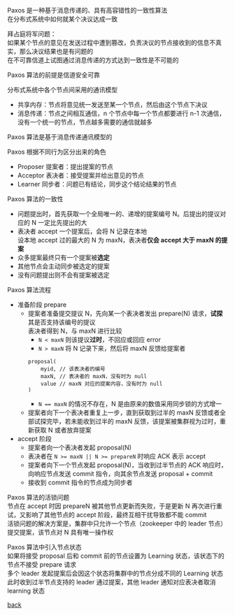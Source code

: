 Paxos 是一种基于消息传递的、具有高容错性的一致性算法  
在分布式系统中如何就某个决议达成一致  

拜占庭将军问题：  
如果某个节点的意见在发送过程中遭到篡改，负责决议的节点接收到的信息不真实，那么决议结果也是有问题的  
在不可靠信道上试图通过消息传递的方式达到一致性是不可能的  

Paxos 算法的前提是信道安全可靠  

分布式系统中各个节点间采用的通讯模型  
- 共享内存：节点将意见统一发送至某一个节点，然后由这个节点下决议  
- 消息传递：节点之间相互通信，n 个节点中每一个节点都要进行 n-1 次通信，没有一个统一的节点，节点越多需要的通信就越多  

Paxos 算法是基于消息传递通讯模型的  

Paxos 根据不同行为区分出来的角色  
- Proposer 提案者：提出提案的节点  
- Acceptor 表决者：接受提案并给出意见的节点  
- Learner 同步者：问题已有结论，同步这个结论结果的节点  

Paxos 算法的一致性  
- 问题提出时，首先获取一个全局唯一的、递增的提案编号 N。后提出的提议对应的 N 一定比先提出的大  
- 表决者 accept 一个提案后，会将 N 记录在本地  
设本地 accept 过的最大的 N 为 maxN，表决者**仅会 accept 大于 maxN 的提案**  
- 众多提案最终只有一个提案被**选定**  
- 其他节点会主动同步被选定的提案  
- 没有问题提出则不会有提案被选定  

Paxos 算法流程  
- 准备阶段 prepare  
    - 提案者准备提交提议 N，先向某一个表决者发出 prepare(N) 请求，**试探**其是否支持该编号的提议  
    表决者得到 N，与 maxN 进行比较  
        - `N < maxN` 则该提议**过时**，不回应或回应 error  
        - `N > maxN` 将 N 记录下来，然后将 maxN 反馈给提案者  
        ```
        proposal(
            myid, // 该表决者的编号  
            maxN, // 表决者的 maxN，没有时为 null
            value // maxN 对应的提案内容，没有时为 null
        )
        ```
        - `N == maxN` 的情况不存在，N 是由原来的数值采用同步锁的方式增一    
    - 提案者向下一个表决者重复上一步，直到获取到过半的 maxN 反馈或者全部试探完毕，若未能收到过半的 maxN 反馈，该提案被集群视为过时，重新获取 N 或者放弃提案  
- accept 阶段  
    - 提案者向一个表决者发起 proposal(N)  
    - 表决者在 `N >= maxN || N >= prepareN`  时响应 ACK 表示 accept  
    - 提案者向下一个节点发起 proposal(N)，当收到过半节点的 ACK 响应时，向响应节点发送 commit 指令，向其余节点发送 proposal + commit  
    - 接收到 commit 指令的节点成为同步者  

Paxos 算法的活锁问题  
节点在 accept 时因 prepareN 被其他节点更新而失败，于是更新 N 再次进行重试，又影响了其他节点的 accept 阶段，最终互相干扰导致都不能 commit  
活锁问题的解决方案是，集群中只允许一个节点（zookeeper 中的 leader 节点）提交提案，该节点对 N 具有唯一操作权  

Paxos 算法中引入节点状态  
如果将接受 proposal 后和 commit 前的节点设置为 Learning 状态，该状态下的节点不接受 prepare 请求  
多个 leader 发起提案后会因这个状态将集群中的节点分成不同的 Learning 状态  
此时收到过半节点支持的 leader 通过提案，其他 leader 通知对应表决者取消 learning 状态  

[back](../17.md)  